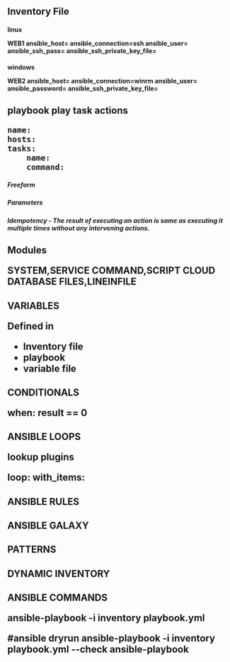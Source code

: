 
  
<h2> Inventory File
  
<h4> linux

  WEB1 ansible_host= ansible_connection=ssh ansible_user= ansible_ssh_pass= ansible_ssh_private_key_file=

<h4> windows
  
  WEB2 ansible_host= ansible_connection=winrm ansible_user= ansible_password= ansible_ssh_private_key_file=


<h2> playbook
play
task
actions


    name:
    hosts:
    tasks:
        name:
        command:
      


<h5> Freeform
<h5> Parameters
<h5> Idempotency - The result of executing an action is same as executing it multiple times without any intervening actions.


<h2> Modules  

SYSTEM,SERVICE
COMMAND,SCRIPT
CLOUD
DATABASE
FILES,LINEINFILE


<h2> VARIABLES

Defined in 
- Inventory file
- playbook
- variable file

<h2> CONDITIONALS

  when: result == 0


<h2> ANSIBLE LOOPS  
  
lookup plugins

  loop:
  with_items:
  
<h2> ANSIBLE RULES

<h2> ANSIBLE GALAXY

<h2> PATTERNS

<h2> DYNAMIC INVENTORY

<h2> ANSIBLE COMMANDS

ansible-playbook -i inventory playbook.yml


#ansible dryrun
ansible-playbook -i inventory playbook.yml --check
ansible-playbook 
